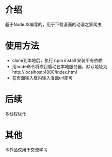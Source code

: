 # 介绍
基于NodeJS编写的，用于下载漫画的动漫之家爬虫  
# 使用方法
+ clone到本地后，执行 npm install 安装所有依赖
+ 用node命令将项目启动在本地服务器，默认地址为 http://localhost:4000/index.html
+ 在页面输入框内输入漫画url即可
# 后续
多线程优化
# 其他
本作品仅用于交流学习
